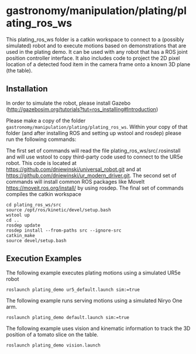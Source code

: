 # gastronomy/manipulation/plating/plating_ros_ws

This plating_ros_ws folder is a catkin workspace to connect to a (possibly simulated) robot and to execute motions based on demonstrations that are used in the plating demo. It can be used with any robot that has a ROS joint position controller interface. It also includes code to project the 2D pixel location of a detected food item in the camera frame onto a known 3D plane (the table).

## Installation
In order to simulate the robot, please install Gazebo (http://gazebosim.org/tutorials?tut=ros_installing#Introduction)

Please make a copy of the folder `gastronomy/manipulation/plating/plating_ros_ws`. Within your copy of that folder (and after installing ROS and setting up wstool and rosdep) please run the following commands:

The first set of commands will read the file plating_ros_ws/src/.rosinstall and will use wstool to copy third-party code used to connect to the UR5e robot. This code is located at https://github.com/dniewinski/universal_robot.git and at https://github.com/dniewinski/ur_modern_driver.git. The second set of commands will install common ROS packages like MoveIt https://moveit.ros.org/install/ by using rosdep. The final set of commands compiles the catkin workspace
```
cd plating_ros_ws/src
source /opt/ros/kinetic/devel/setup.bash
wstool up
cd ..
rosdep update
rosdep install --from-paths src --ignore-src
catkin_make
source devel/setup.bash
```

## Execution Examples
The following example executes plating motions using a simulated UR5e robot
```
roslaunch plating_demo ur5_default.launch sim:=true
```
The following example runs serving motions using a simulated Niryo One arm.

```
roslaunch plating_demo default.launch sim:=true
```
The following example uses vision and kinematic information to track the 3D position of a tomato slice on the table.

```
roslaunch plating_demo vision.launch
```

